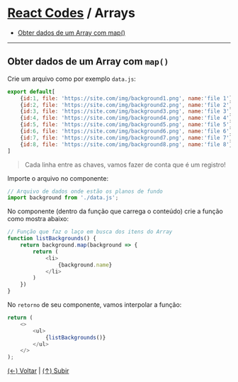 # [React Codes](https://github.com/systemboys/React_Codes#react-codes "React Codes") / Arrays

- [Obter dados de um Array com map()](https://github.com/systemboys/React_Codes/tree/main/Array#obter-dados-de-um-array-com-map "Obter dados de um Array com map()")

------------
## Obter dados de um Array com `map()`

Crie um arquivo como por exemplo `data.js`:

```javascript
export default[
    {id:1, file: 'https://site.com/img/background1.png', name:'file 1'},
    {id:2, file: 'https://site.com/img/background2.png', name:'file 2'},
    {id:3, file: 'https://site.com/img/background3.png', name:'file 3'},
    {id:4, file: 'https://site.com/img/background4.png', name:'file 4'},
    {id:5, file: 'https://site.com/img/background5.png', name:'file 5'},
    {id:6, file: 'https://site.com/img/background6.png', name:'file 6'},
    {id:7, file: 'https://site.com/img/background7.png', name:'file 7'},
    {id:8, file: 'https://site.com/img/background8.png', name:'file 8'},
]
```

> Cada linha entre as chaves, vamos fazer de conta que é um registro!

Importe o arquivo no componente:

```javascript
// Arquivo de dados onde estão os planos de fundo
import background from './data.js';
```

No componente (dentro da função que carrega o conteúdo) crie a função como mostra abaixo:

```javascript
// Função que faz o laço em busca dos itens do Array
function listBackgrounds() {
    return background.map(background => {
        return (
            <li>
                {background.name}
            </li>
        )
    })
}
```

No `retorno` de seu componente, vamos interpolar a função:

```javascript
return (
    <>
        <ul>
            {listBackgrounds()}
        </ul>
    </>
);
```

[(&larr;) Voltar](https://github.com/systemboys/React_Codes#react-codes "Voltar ao Sumário") | 
[(&uarr;) Subir](https://github.com/systemboys/React_Codes/tree/main/Array#react-codes--arrays "Subir para o topo")
